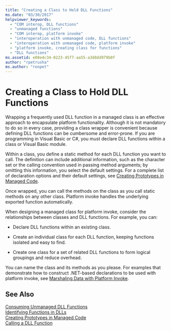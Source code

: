 ```yaml
---
title: "Creating a Class to Hold DLL Functions"
ms.date: "03/30/2017"
helpviewer_keywords: 
  - "COM interop, DLL functions"
  - "unmanaged functions"
  - "COM interop, platform invoke"
  - "interoperation with unmanaged code, DLL functions"
  - "interoperation with unmanaged code, platform invoke"
  - "platform invoke, creating class for functions"
  - "DLL functions"
ms.assetid: e08e4c34-0223-45f7-aa55-a3d8dd979b0f
author: "rpetrusha"
ms.author: "ronpet"
---
```

# Creating a Class to Hold DLL Functions
Wrapping a frequently used DLL function in a managed class is an effective approach to encapsulate platform functionality. Although it is not mandatory to do so in every case, providing a class wrapper is convenient because defining DLL functions can be cumbersome and error-prone. If you are programming in Visual Basic or C#, you must declare DLL functions within a class or Visual Basic module.  
  
 Within a class, you define a static method for each DLL function you want to call. The definition can include additional information, such as the character set or the calling convention used in passing method arguments; by omitting this information, you select the default settings. For a complete list of declaration options and their default settings, see [Creating Prototypes in Managed Code](../../../docs/framework/interop/creating-prototypes-in-managed-code.md).  
  
 Once wrapped, you can call the methods on the class as you call static methods on any other class. Platform invoke handles the underlying exported function automatically.  
  
 When designing a managed class for platform invoke, consider the relationships between classes and DLL functions. For example, you can:  
  
-   Declare DLL functions within an existing class.  
  
-   Create an individual class for each DLL function, keeping functions isolated and easy to find.  
  
-   Create one class for a set of related DLL functions to form logical groupings and reduce overhead.  
  
 You can name the class and its methods as you please. For examples that demonstrate how to construct .NET-based declarations to be used with platform invoke, see [Marshaling Data with Platform Invoke](../../../docs/framework/interop/marshaling-data-with-platform-invoke.md).  
  
## See Also  
 [Consuming Unmanaged DLL Functions](../../../docs/framework/interop/consuming-unmanaged-dll-functions.md)  
 [Identifying Functions in DLLs](../../../docs/framework/interop/identifying-functions-in-dlls.md)  
 [Creating Prototypes in Managed Code](../../../docs/framework/interop/creating-prototypes-in-managed-code.md)  
 [Calling a DLL Function](../../../docs/framework/interop/calling-a-dll-function.md)
